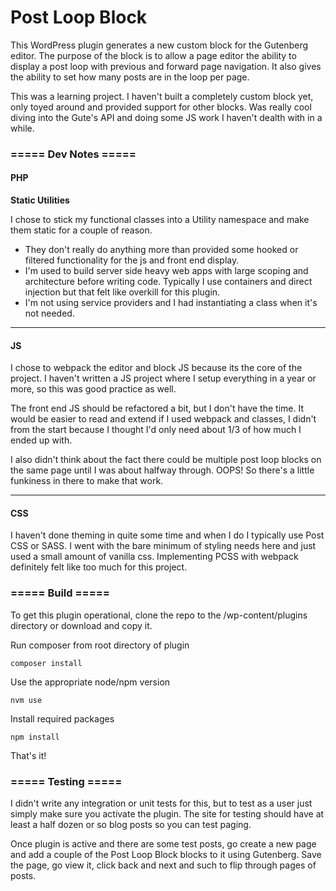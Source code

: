 # Post Loop Block

This WordPress plugin generates a new custom block for the Gutenberg editor.  The purpose of the block is to allow a page editor the ability to display a post loop with previous and forward page navigation.  It also gives the ability to set how many posts are in the loop per page.

This was a learning project.  I haven't built a completely custom block yet, only toyed around and provided support for other blocks.  Was really cool diving into the Gute's API and doing some JS work I haven't dealth with in a while.

### ===== Dev Notes =====

#### PHP

**Static Utilities**

I chose to stick my functional classes into a Utility namespace and make them static for a couple of reason.

 - They don't really do anything more than provided some hooked or filtered functionality for the js and front end display.
 - I'm used to build server side heavy web apps with large scoping and architecture before writing code.  Typically I use containers and direct injection but that felt like overkill for this plugin.
 - I'm not using service providers and I had instantiating a class when it's not needed.

--- 
 
#### JS

I chose to webpack the editor and block JS because its the core of the project.  I haven't written a JS project where I setup everything in a year or more, so this was good practice as well.

The front end JS should be refactored a bit, but I don't have the time.  It would be easier to read and extend if I used webpack and classes, I didn't from the start because I thought I'd only need about 1/3 of how much I ended up with.

I also didn't think about the fact there could be multiple post loop blocks on the same page until I was about halfway through.  OOPS! So there's a little funkiness in there to make that work.

---

#### CSS

I haven't done theming in quite some time and when I do I typically use Post CSS or SASS.  I went with the bare minimum of styling needs here and just used a small amount of vanilla css.  Implementing PCSS with webpack definitely felt like too much for this project.

### ===== Build =====

To get this plugin operational, clone the repo to the /wp-content/plugins directory or download and copy it.

Run composer from root directory of plugin

`composer install`

Use the appropriate node/npm version

`nvm use`

Install required packages

`npm install`

That's it!

### ===== Testing =====

I didn't write any integration or unit tests for this, but to test as a user just simply make sure you activate the plugin.  The site for testing should have at least a half dozen or so blog posts so you can test paging.

Once plugin is active and there are some test posts, go create a new page and add a couple of the Post Loop Block blocks to it using Gutenberg.  Save the page, go view it, click back and next and such to flip through pages of posts.
